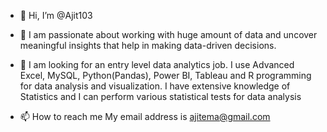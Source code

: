 - 👋 Hi, I’m @Ajit103
- 👀 I am passionate about working with huge amount of data and uncover meaningful insights that help in making data-driven decisions.
- 🌱 I am looking for an entry level data analytics job. I use Advanced Excel, MySQL, Python(Pandas), Power BI, Tableau and R programming for data analysis and visualization. I have extensive knowledge of Statistics and I can perform various statistical tests for data analysis

- 📫 How to reach me 
My email address is ajitema@gmail.com

<!---
Ajit103/Ajit103 is a ✨ special ✨ repository because its `README.md` (this file) appears on your GitHub profile.
You can click the Preview link to take a look at your changes.
--->
